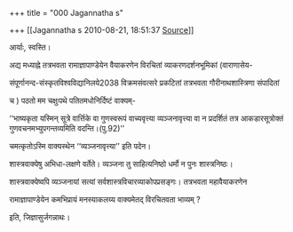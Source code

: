 +++
title = "000 Jagannatha s"

+++
[[Jagannatha s	2010-08-21, 18:51:37 [Source](https://groups.google.com/g/bvparishat/c/lWenYk8dz98)]]



आर्याः, स्वस्ति।



अद्य मध्याह्ने तत्रभवता रामाज्ञापाण्डेयेन वैयाकरणेन विरचितां व्याकरणदर्शनभूमिकां (वाराणासेय-



संपूर्णानन्द-संस्कृतविश्वविद्यानिलये2038 विक्रमसंवत्सरे प्रकटितां तत्रभवता गौरीनाथशास्त्रिणा संपादितां



च ) पठतो मम चक्षुःपथे पतितमधोनिर्दिष्टं वाक्यम्-



‘‘भाष्यकृता यस्मिन् सूत्रे वार्त्तिके वा गुणस्वरूपं वाच्यवृत्त्या व्यञ्जनावृत्त्या वा न प्रदर्शितं तत्र आकडारसूत्रोक्तं गुणवचनमभ्युपगन्तव्यमिति वदन्ति।(पु.92)’’



चमत्कृतोऽस्मि वाक्यस्थेन ‘‘व्यञ्जनावृत्त्या’’ इति पदेन।



शास्त्रवाक्येषु अभिधा-लक्षणे वर्तेते। व्यञ्जना तु साहित्यनिष्ठो धर्मो न पुनः शास्त्रनिष्ठः।



शास्त्रवाक्येष्वपि व्यञ्जनायां सत्यां सर्वशास्त्रविचारव्याकोपप्रसङ्गः। तत्रभवता महावैयाकरणेन



रामाज्ञापाण्डेयेन कमभिप्रायं मनस्याकलय्य वाक्यमेतद् विरचितवता भाव्यम् ?



इति, जिज्ञासुर्जगन्नाथः।







